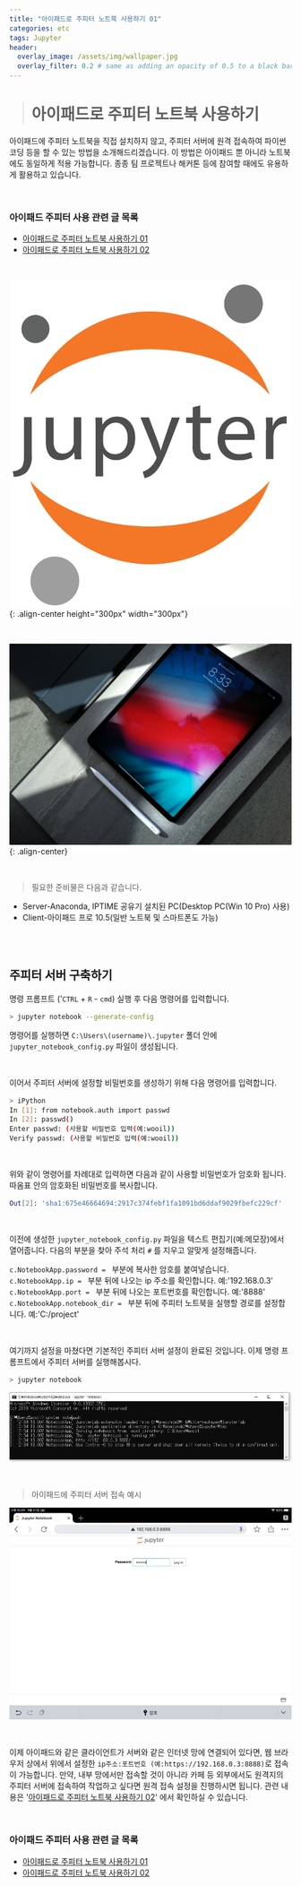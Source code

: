 ```yaml
---
title: "아이패드로 주피터 노트북 사용하기 01"
categories: etc
tags: Jupyter
header:
  overlay_image: /assets/img/wallpaper.jpg
  overlay_filter: 0.2 # same as adding an opacity of 0.5 to a black background
---
```


> # 아이패드로 주피터 노트북 사용하기

아이패드에 주피터 노트북을 직접 설치하지 않고, 주피터 서버에 원격 접속하여 파이썬 코딩 등을 할 수 있는 방법을 소개해드리겠습니다. 이 방법은 아이패드 뿐 아니라 노트북에도 동일하게 적용 가능합니다. 종종 팀 프로젝트나 해커톤 등에 참여할 때에도 유용하게 활용하고 있습니다.

<br>

### 아이패드 주피터 사용 관련 글 목록

- [아이패드로 주피터 노트북 사용하기 01](https://wooiljeong.github.io/etc/coding_on_ipad_01/)
- [아이패드로 주피터 노트북 사용하기 02](https://wooiljeong.github.io/etc/coding_on_ipad_02/)


<br>

![PNG](/assets/img/post_img/2019-09-27-coding_on_ipad_01/img_logo.PNG){: .align-center height="300px" width="300px"}

<br>

![PNG](/assets/img/post_img/2019-09-27-coding_on_ipad_01/img_01.PNG){: .align-center}

<br>


> 필요한 준비물은 다음과 같습니다.

- Server-Anaconda, IPTIME 공유기 설치된 PC(Desktop PC(Win 10 Pro) 사용)
- Client-아이패드 프로 10.5(일반 노트북 및 스마트폰도 가능)

<br><br>

## 주피터 서버 구축하기

명령 프롬프트 ('```CTRL``` + ```R``` - ```cmd```) 실행 후  다음 명령어를 입력합니다.

```bash
> jupyter notebook --generate-config
```

명령어를 실행하면 ```C:\Users\(username)\.jupyter``` 폴더 안에 ```jupyter_notebook_config.py``` 파일이 생성됩니다.

<br>

이어서 주피터 서버에 설정할 비밀번호를 생성하기 위해 다음 명령어를 입력합니다.

```bash
> iPython
In [1]: from notebook.auth import passwd
In [2]: passwd()
Enter passwd: (사용할 비밀번호 입력(예:wooil))
Verify passwd: (사용할 비밀번호 입력(예:wooil))
```

<br>

위와 같이 명령어를 차례대로 입력하면 다음과 같이 사용할 비밀번호가 암호화 됩니다. 따옴표 안의 암호화된 비밀번호를 복사합니다.

```bash
Out[2]: 'sha1:675e46664694:2917c374febf1fa1091bd6ddaf9029fbefc229cf'
```

<br>

이전에 생성한 ```jupyter_notebook_config.py``` 파일을 텍스트 편집기(예:메모장)에서 열어줍니다. 다음의 부분을 찾아 주석 처리 ```#``` 를 지우고 알맞게 설정해줍니다.

```c.NotebookApp.password = ``` 부분에 복사한 암호를 붙여넣습니다.  
```c.NotebookApp.ip = ``` 부분 뒤에 나오는 ip 주소를 확인합니다. 예:'192.168.0.3'  
```c.NotebookApp.port = ``` 부분 뒤에 나오는 포트번호를 확인합니다. 예:'8888'  
```c.NotebookApp.notebook_dir = ``` 부분 뒤에 주피터 노트북을 실행할 경로를 설정합니다. 예:'C:/project'  

<br>

여기까지 설정을 마쳤다면 기본적인 주피터 서버 설정이 완료된 것입니다. 이제 명령 프롬프트에서 주피터 서버를 실행해봅시다.

```bash
> jupyter notebook
```
![PNG](/assets/img/post_img/2019-09-27-coding_on_ipad_01/img_02.PNG)

<br>

> 아이패드에 주피터 서버 접속 예시

![PNG](/assets/img/post_img/2019-09-27-coding_on_ipad_01/img_03.PNG)

<br>

이제 아이패드와 같은 클라이언트가 서버와 같은 인터넷 망에 연결되어 있다면, 웹 브라우저 상에서 위에서 설정한 ```ip주소:포트번호 (예:https://192.168.0.3:8888)```로 접속이 가능합니다. 만약, 내부 망에서만 접속할 것이 아니라 카페 등 외부에서도 원격지의 주피터 서버에 접속하여 작업하고 싶다면 원격 접속 설정을 진행하시면 됩니다. 관련 내용은 '[아이패드로 주피터 노트북 사용하기 02](https://wooiljeong.github.io/etc/coding_on_ipad_02/)' 에서 확인하실 수 있습니다.


<br>

### 아이패드 주피터 사용 관련 글 목록

- [아이패드로 주피터 노트북 사용하기 01](https://wooiljeong.github.io/etc/coding_on_ipad_01/)
- [아이패드로 주피터 노트북 사용하기 02](https://wooiljeong.github.io/etc/coding_on_ipad_02/)
